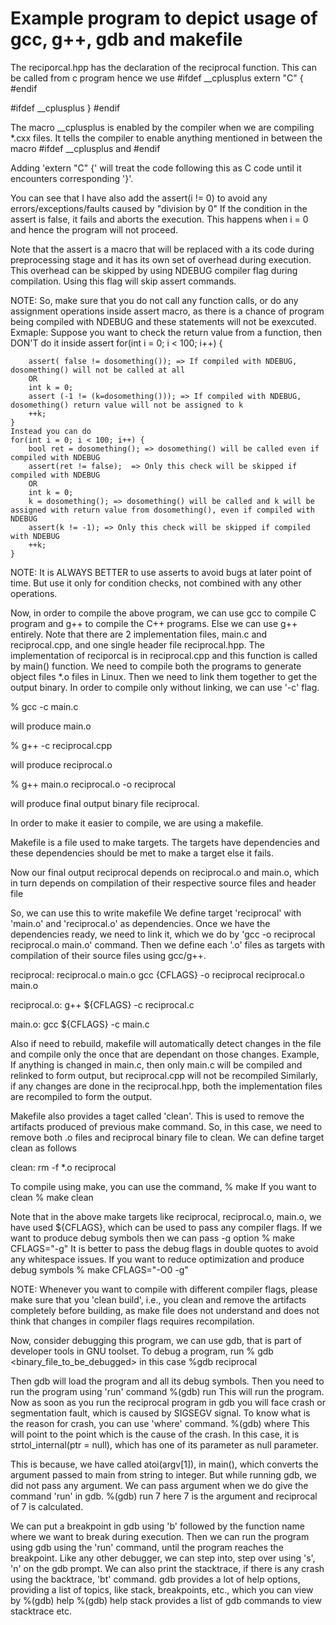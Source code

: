 # Example program to depict usage of gcc, g++, gdb and makefile

The reciporcal.hpp has the declaration of the reciprocal function.
This can be called from c program hence we use
#ifdef __cplusplus
extern "C" {
#endif

#ifdef __cplusplus
}
#endif

The macro __cplusplus is enabled by the compiler when we are compiling \*.cxx files.
It tells the compiler to enable anything mentioned in between the macro
#ifdef __cplusplus and #endif

Adding 'extern "C" {' will treat the code following this as C code until it encounters corresponding '}'.


You can see that I have also add the assert(i != 0) to avoid any errors/exceptions/faults caused by "division by 0"
If the condition in the assert is false, it fails and aborts the execution.
This happens when i = 0 and hence the program will not proceed.

Note that the assert is a macro that will be replaced with a its code during preprocessing stage and it has its own set of overhead during execution.
This overhead can be skipped by using NDEBUG compiler flag during compilation.
Using this flag will skip assert commands.

NOTE: So, make sure that you do not call any function calls, or do any assignment operations inside assert macro, as there is a chance of program being compiled with NDEBUG and these statements
will not be exexcuted.
Exmaple: Suppose you want to check the return value from a function, then DON'T do it inside assert
	for(int i = 0; i < 100; i++) {
		
		assert( false != dosomething()); => If compiled with NDEBUG, dosomething() will not be called at all
		OR
		int k = 0;
		assert (-1 != (k=dosomething())); => If compiled with NDEBUG, dosomething() return value will not be assigned to k
		++k;
	}
	Instead you can do
	for(int i = 0; i < 100; i++) {
		bool ret = dosomething(); => dosomething() will be called even if compiled with NDEBUG
		assert(ret != false);  => Only this check will be skipped if compiled with NDEBUG
		OR
		int k = 0;
		k = dosomething(); => dosomething() will be called and k will be assigned with return value from dosomething(), even if compiled with NDEBUG
		assert(k != -1); => Only this check will be skipped if compiled with NDEBUG
		++k;
	}

NOTE:
It is ALWAYS BETTER to use asserts to avoid bugs at later point of time. But use it only for condition checks, not combined with any other operations.



Now, in order to compile the above program, we can use gcc to compile C program and g++ to compile the C++ programs.
Else we can use g++ entirely.
Note that there are 2 implementation files,
main.c and reciprocal.cpp, and one single header file reciprocal.hpp.
The implementation of reciporcal is in reciprocal.cpp and this function is called by main() function.
We need to compile both the programs to generate object files \*.o files in Linux.
Then we need to link them together to get the output binary.
In order to compile only without linking, we can use '-c' flag.

% gcc -c main.c

will produce main.o

% g++ -c reciprocal.cpp

will produce reciprocal.o

% g++ main.o reciprocal.o -o reciprocal

will produce final output binary file reciprocal.


In order to make it easier to compile, we are using a makefile.

Makefile is a file used to make targets.
The targets have dependencies and these dependencies should be met to make a target else it fails.


Now our final output reciprocal depends on reciprocal.o and main.o, which in turn depends on compilation of their respective source files and header file

So, we can use this to write makefile
We define target 'reciprocal' with 'main.o' and 'reciprocal.o' as dependencies. Once we have the dependencies ready, we need to link it, which we do by 'gcc -o reciprocal reciprocal.o main.o' command. 
Then we define each '.o' files as targets with compilation of their source files using gcc/g++.

reciprocal: reciprocal.o main.o
	gcc {CFLAGS} -o reciprocal reciprocal.o main.o

reciprocal.o:
	g++ ${CFLAGS} -c reciprocal.c

main.o:
	gcc ${CFLAGS} -c main.c

Also if need to rebuild, makefile will automatically detect changes in the file and compile only the once that are dependant on those changes.
Example, If anything is changed in main.c, then only main.c will be compiled and relinked to form output, but reciprocal.cpp will not be recompiled
Similarly, if any changes are done in the reciprocal.hpp, both the implementation files are recompiled to form the output.

Makefile also provides a taget called 'clean'. This is used to remove the artifacts produced of previous make command.
So, in this case, we need to remove both .o files and reciprocal binary file to clean.
We can define target clean as follows

clean:
	rm -f *.o reciprocal

To compile using make, you can use the command,
% make
If you want to clean
% make clean

Note that in the above make targets like reciprocal, reciprocal.o, main.o,
we have used ${CFLAGS}, which can be used to pass any compiler flags.
If we want to produce debug symbols then we can pass -g option
% make CFLAGS="-g"
It is better to pass the debug flags in double quotes to avoid any whitespace issues.
If you want to reduce optimization and produce debug symbols
% make CFLAGS="-O0 -g"

NOTE: Whenever you want to compile with different compiler flags, please make sure that you 'clean build', i.e., you clean and remove the artifacts completely
before building, as make file does not understand and does not think that changes in compiler flags requires recompilation.


Now, consider debugging this program, we can use gdb, that is part of developer tools in GNU toolset.
To debug a program, run 
% gdb <binary_file_to_be_debugged>
in this case
%gdb reciprocal

Then gdb will load the program and all its debug symbols.
Then you need to run the program using 'run' command
%(gdb) run
This will run the program.
Now as soon as you run the reciprocal program in gdb you will face crash or segmentation fault, which is caused by SIGSEGV signal.
To know what is the reason for crash, you can use 'where' command. 
%(gdb) where
This will point to the point which is the cause of the crash.
In this case, it is strtol_internal(ptr = null), which has one of its parameter as null parameter.

This is because, we have called atoi(argv[1]), in main(),
which converts the argument passed to main from string to integer.
But while running gdb, we did not pass any argument.
We can pass argument when we do give the command 'run' in gdb.
%(gdb) run 7
here 7 is the argument and reciprocal of 7 is calculated.

We can put a breakpoint in gdb using 'b' followed by the function name where we want to break during execution.
Then we can run the program using gdb using the 'run' command, until the program reaches the breakpoint.
Like any other debugger, we can step into, step over using 's', 'n' on the gdb prompt.
We can also print the stacktrace, if there is any crash using the backtrace, 'bt' command.
gdb provides a lot of help options, providing a list of topics, like stack, breakpoints, etc., which you can view by
%(gdb) help <topic>
%(gdb) help stack
provides a list of gdb commands to view stacktrace etc.


